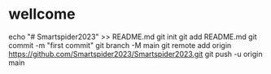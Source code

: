 # wellcome
echo "# Smartspider2023" >> README.md git init git add README.md git commit -m "first commit" git branch -M main git remote add origin https://github.com/Smartspider2023/Smartspider2023.git git push -u origin main

